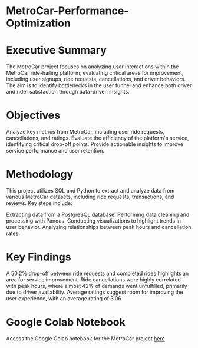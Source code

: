 # MetroCar-Performance-Optimization
# Executive Summary
The MetroCar project focuses on analyzing user interactions within the MetroCar ride-hailing platform, evaluating critical areas for improvement, including user signups, ride requests, cancellations, and driver behaviors. The aim is to identify bottlenecks in the user funnel and enhance both driver and rider satisfaction through data-driven insights.
# Objectives
Analyze key metrics from MetroCar, including user ride requests, cancellations, and ratings.
Evaluate the efficiency of the platform's service, identifying critical drop-off points.
Provide actionable insights to improve service performance and user retention.
# Methodology
This project utilizes SQL and Python to extract and analyze data from various MetroCar datasets, including ride requests, transactions, and reviews. Key steps include:

Extracting data from a PostgreSQL database.
Performing data cleaning and processing with Pandas.
Conducting visualizations to highlight trends in user behavior.
Analyzing relationships between peak hours and cancellation rates.
# Key Findings
A 50.2% drop-off between ride requests and completed rides highlights an area for service improvement.
Ride cancellations were highly correlated with peak hours, where almost 42% of demands went unfulfilled, primarily due to driver availability.
Average ratings suggest room for improving the user experience, with an average rating of 3.06.
# Google Colab Notebook
Access the Google Colab notebook for the MetroCar project [here](https://colab.research.google.com/drive/1hZeW2LcupQ9q59qu2ZuW9LDuttv0Halc?usp=sharing)
